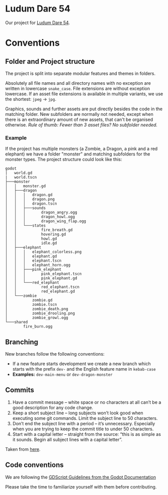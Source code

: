 # Ludum Dare 54
Our project for [Ludum Dare 54](https://ldjam.com/).

# Conventions
## Folder and Project structure
The project is split into separate modular features and themes in folders.

Absolutely all file names and all directory names with no exception are written in lowercase `snake_case`. File extensions are without exception lowercase. If an asset file extensions is available in multiple variants, we use the shortest: `jpeg` -> `jpg`.

Graphics, sounds and further assets are put directly besides the code in the matching folder. New subfolders are normally not needed, except when there is an extraordinary amount of new assets, that can't be organised otherwise.
*Rule of thumb: Fewer than 3 asset files? No subfolder needed.*

### Example
If the project has multiple monsters (a Zombie, a Dragon, a pink and a red elephant) we have a folder "monster" and matching subfolders for the monster types. The project structure could look like this:

```
godot
|   world.gd
|   world.tscn
├───monster
│   │   monster.gd
│   ├───dragon
│   │   │   dragon.gd
│   │   │   dragon.png
│   │   │   dragon.tscn
│   │   ├───sounds
│   │   │       dragon_angry.ogg
│   │   │       dragon_howl.ogg
│   │   │       dragon_wing_flap.ogg
│   │   └───states
│   │           fire_breath.gd
│   │           hovering.gd
│   │           howl.gd
│   │           idle.gd
│   ├───elephant
│   │   │   elephant_colorless.png
│   │   │   elephant.gd
│   │   │   elephant.tscn
│   │   │   elephant_horn.ogg
│   │   ├───pink_elephant
│   │   │       pink_elephant.tscn
│   │   │       pink_elephant.gd
│   │   └───red_elephant
│   │           red_elephant.tscn
│   │           red_elephant.gd
│   └───zombie
│           zombie.gd
│           zombie.tscn
│           zombie_death.png
│           zombie_drooling.png
│           zombie_growl.ogg
└───shared
        fire_burn.ogg
```

## Branching
New branches follow the following conventions:
- If a new feature starts development we create a new branch which starts with the prefix `dev-` and the English feature name in `kebab-case`
- **Examples:** `dev-main-menu` or `dev-dragon-monster`

## Commits
1. Have a commit message – white space or no characters at all can’t be a good description for any code change.
2. Keep a short subject line – long subjects won’t look good when executing some git commands. Limit the subject line to 50 characters.
3. Don’t end the subject line with a period – it’s unnecessary. Especially when you are trying to keep the commit title to under 50 characters.
4. Start with a capital letter – straight from the source: “this is as simple as it sounds. Begin all subject lines with a capital letter”.

Taken from [here](https://www.datree.io/resources/git-commit-message).

## Code conventions
We are following the [GDScript Guidelines from the Godot Documentation](https://docs.godotengine.org/en/stable/getting_started/scripting/gdscript/gdscript_styleguide.html)

Please take the time to familiarize yourself with them before contributing.